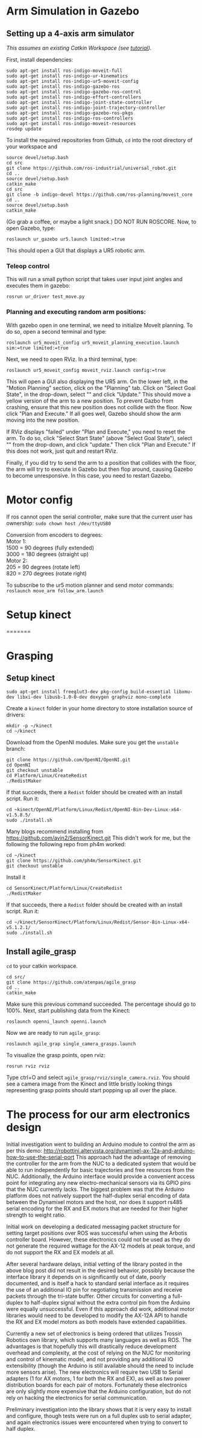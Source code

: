# Arm Simulation in Gazebo

## Setting up a 4-axis arm simulator

*This assumes an existing Catkin Workspace (see [tutorial](http://wiki.ros.org/catkin/Tutorials/create_a_workspace)).*

First, install dependencies:
```
sudo apt-get install ros-indigo-moveit-full
sudo apt-get install ros-indigo-ur-kinematics
sudo apt-get install ros-indigo-ur5-moveit-config
sudo apt-get install ros-indigo-gazebo-ros
sudo apt-get install ros-indigo-gazebo-ros-control
sudo apt-get install ros-indigo-effort-controllers
sudo apt-get install ros-indigo-joint-state-controller
sudo apt-get install ros-indigo-joint-trajectory-controller
sudo apt-get install ros-indigo-gazebo-ros-pkgs
sudo apt-get install ros-indigo-ros-controllers
sudo apt-get install ros-indigo-moveit-resources
rosdep update
```

To install the required repositories from Github, `cd` into the root directory of your workspace and

```
source devel/setup.bash
cd src
git clone https://github.com/ros-industrial/universal_robot.git
cd ..
source devel/setup.bash
catkin_make
cd src
git clone -b indigo-devel https://github.com/ros-planning/moveit_core
cd ..
source devel/setup.bash
catkin_make
```

(Go grab a coffee, or maybe a light snack.) DO NOT RUN ROSCORE. Now, to open Gazebo, type:

`roslaunch ur_gazebo ur5.launch limited:=true`

This should open a GUI that displays a UR5 robotic arm.

### Teleop control

This will run a small python script that takes user input joint angles and executes them in gazebo:

`rosrun ur_driver test_move.py`


### Planning and executing random arm positions:
With gazebo open in one terminal, we need to initialize MoveIt planning. To do so, open a second terminal and type:

`roslaunch ur5_moveit_config ur5_moveit_planning_execution.launch sim:=true limited:=true`

Next, we need to open RViz. In a third terminal, type:

`roslaunch ur5_moveit_config moveit_rviz.launch config:=true`

This will open a GUI also displaying the UR5 arm. On the lower left, in the "Motion Planning" section, click on the "Planning" tab. Click on "Select Goal State", in the drop-down, select "<random valid>" and click "Update." This should move a yellow version of the arm to a new position. To prevent Gazbo from crashing, ensure that this new position does not collide with the floor. Now click "Plan and Execute." If all goes well, Gazebo should show the arm moving into the new position.

If RViz displays "failed" under "Plan and Execute," you need to reset the arm. To do so, click "Select Start State" (above "Select Goal State"), select "<same as goal>" from the drop-down, and click "update." Then click "Plan and Execute." If this does not work, just quit and restart RViz.

Finally, if you did try to send the arm to a position that collides with the floor, the arm will try to execute in Gazebo but then flop around, causing Gazebo to become unresponsive. In this case, you need to restart Gazebo.

# Motor config
If ros cannot open the serial controller, make sure that the current user has ownership:
`sudo chown host /dev/ttyUSB0`

Conversion from encoders to degrees:  
Motor 1:  
  1500 = 90 degrees (fully extended)  
  3000 = 180 degrees (straight up)  
Motor 2:  
  205 = 90 degrees (rotate left)  
  820 = 270 degrees (rotate right)  

To subscribe to the ur5 motion planner and send motor commands:
`roslaunch move_arm follow_arm.launch`


# Setup kinect

=======
# Grasping
## Setup kinect
```
sudo apt-get install freeglut3-dev pkg-config build-essential libxmu-dev libxi-dev libusb-1.0-0-dev doxygen graphviz mono-complete
```
Create a `kinect` folder in your home directory to store installation source of drivers:
```
mkdir -p ~/kinect
cd ~/kinect
```
Download from the OpenNI modules. Make sure you get the `unstable` branch:
```
git clone https://github.com/OpenNI/OpenNI.git
cd OpenNI
git checkout unstable
cd Platform/Linux/CreateRedist
./RedistMaker
```
If that succeeds, there a `Redist` folder should be created with an install script. Run it:
```
cd ~kinect/OpenNI/Platform/Linux/Redist/OpenNI-Bin-Dev-Linux-x64-v1.5.8.5/
sudo ./install.sh
```
Many blogs recommend installing from https://github.com/avin2/SensorKinect.git
This didn't work for me, but the following the following repo from ph4m worked:
```
cd ~/kinect
git clone https://github.com/ph4m/SensorKinect.git
git checkout unstable
```
Install it
```
cd SensorKinect/Platform/Linux/CreateRedist
./RedistMaker
```
If that succeeds, there a `Redist` folder should be created with an install script. Run it:
```
cd ~/kinect/SensorKinect/Platform/Linux/Redist/Sensor-Bin-Linux-x64-v5.1.2.1/
sudo ./install.sh
```
## Install agile_grasp
`cd` to your catkin workspace.
```
cd src/
git clone https://github.com/atenpas/agile_grasp
cd ..
catkin_make
```
Make sure this previous command succeeded. The percentage should go to 100%.
Next, start publishing data from the Kinect:
```
roslaunch openni_launch openni.launch
```
Now we are ready to run `agile_grasp`:
```
roslaunch agile_grap single_camera_grasps.launch
```
To visualize the grasp points, open rviz:
```
rosrun rviz rviz
```
Type ctrl+O and select `agile_grasp/rviz/single_camera.rviz`.
You should see a camera image from the Kinect and little bristly looking things representing grasp points should start popping up all over the place.

# The process for our arm electronics design

Initial investigation went to building an Arduino module to control the arm as per this demo: http://robottini.altervista.org/dynamixel-ax-12a-and-arduino-how-to-use-the-serial-port
This approach had the advantage of removing the controller for the arm from the NUC to a dedicated system that would be able to run independently for basic trajectories and free resources from the NUC. Additionally, the Arduino interface would provide a convenient access point for integrating any new electro-mechanical sensors via its GPIO pins that the NUC currently lacks. The biggest problem was that the Arduino platform does not natively support the half-duplex serial encoding of data between the Dynamixel motors and the host, nor does it support rs485 serial encoding for the RX and EX motors that are needed for their higher strength to weight ratio.

Initial work on developing a dedicated messaging packet structure for setting target positions over ROS was successful when using the Arbotis controller board. However, these electronics could not be used as they do not generate the required wattage for the AX-12 models at peak torque, and do not support the RX and EX models at all.

After several hardware delays, initial vetting of the library posted in the above blog post did not result in the desired behavior, possibly because the interface library it depends on is significantly out of date, poorly documented, and is itself a hack to standard serial interface as it requires the use of an additional IO pin for negotiating transmission and receive packets through the tri-state buffer. Other circuits for converting a full-duplex to half-duplex signal without the extra control pin from the Arduino were equally unsuccessful. Even if this approach did work, additional motor libraries would need to be developed to modify the AX-12A API to handle the RX and EX model motors as both models have extended capabilities.

Currently a new set of electronics is being ordered that utilizes Trossin Robotics own library, which supports many languages as well as ROS. The advantages is that hopefully this will drastically reduce development overhead and complexity, at the cost of relying on the NUC for monitoring and control of kinematic model, and not providing any additional IO extensibility (though the Arduino is still available should the need to include more sensors arise). The new electronics will require two USB to Serial adapters (1 for AX motors, 1 for both the RX and EX), as well as two power distribution boards for each pair of motors. Fortunately these electronics are only slightly more expensive that the Arduino configuration, but do not rely on hacking the electronics for serial communication.

Preliminary investigation into the library shows that it is very easy to install and configure, though tests were run on a full duplex usb to serial adapter, and again electronics issues were encountered when trying to convert to half duplex.
